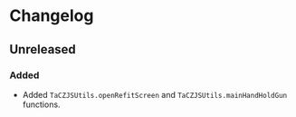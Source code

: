# Changelog

## Unreleased

### Added

- Added `TaCZJSUtils.openRefitScreen` and `TaCZJSUtils.mainHandHoldGun` functions.

